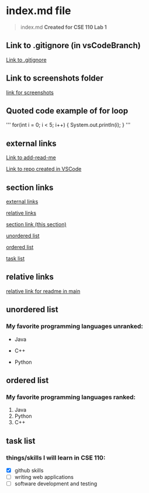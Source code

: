 # index.md file
>index.md
**Created for CSE 110 Lab 1**

## Link to .gitignore (in vsCodeBranch)
[Link to .gitignore](https://github.com/ashleyzhou1/cse-110-lab1/blob/vsCodeBranch/.gitignore)

## Link to screenshots folder
[link for screenshots](screenshots)

## Quoted code example of for loop
'''
for(int i = 0; i < 5; i++)
{
  System.out.println(i);
}
'''

## external links
[Link to add-read-me](https://github.com/ashleyzhou1/cse-110-lab1/tree/add-read-me)

[Link to repo created in VSCode](https://github.com/ashleyzhou1/cse-110-lab1/tree/vsCodeBranch)

## section links
[external links](#external-links)

[relative links](#relative-links)

[section link (this section)](#section-links)

[unordered list](#unordered-list)

[ordered list](#ordered-list)

[task list](#task-list)

## relative links
[relative link for readme in main](README.md)

## unordered list
### My favorite programming languages unranked:
- Java
* C++
+ Python

## ordered list
### My favorite programming languages ranked:
1. Java
2. Python
3. C++

## task list
### things/skills I will learn in CSE 110:
- [x] github skills
- [ ] writing web applications
- [ ] software development and testing
